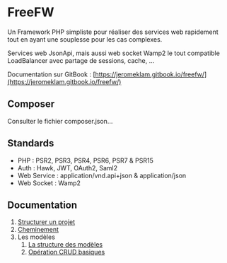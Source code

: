 # FreeFW

Un Framework PHP simpliste pour réaliser des services web rapidement tout en ayant une souplesse pour les cas complexes.

Services web JsonApi, mais aussi web socket Wamp2 le tout compatible LoadBalancer avec partage de sessions, cache, ...

Documentation sur GitBook : [https://jeromeklam.gitbook.io/freefw/](https://jeromeklam.gitbook.io/freefw/)

## Composer

Consulter le fichier composer.json...

## Standards

* PHP  : PSR2, PSR3, PSR4, PSR6, PSR7 & PSR15
* Auth : Hawk, JWT, OAuth2, Saml2
* Web Service : application/vnd.api+json  &  application/json
* Web Socket : Wamp2

## Documentation

1. [Structurer un projet](docs/structure.md)
1. [Cheminement](docs/schema.md)
1. Les modèles
    1. [La structure des modèles](docs/model.md)
    1. [Opération CRUD basiques](docs/crud.md)
